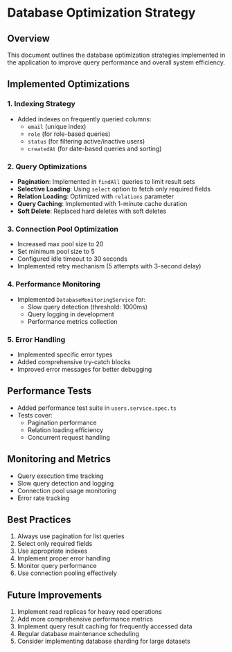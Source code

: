 # Database Optimization Strategy

## Overview

This document outlines the database optimization strategies implemented in the application to improve query performance and overall system efficiency.

## Implemented Optimizations

### 1. Indexing Strategy

- Added indexes on frequently queried columns:
  - `email` (unique index)
  - `role` (for role-based queries)
  - `status` (for filtering active/inactive users)
  - `createdAt` (for date-based queries and sorting)

### 2. Query Optimizations

- **Pagination**: Implemented in `findAll` queries to limit result sets
- **Selective Loading**: Using `select` option to fetch only required fields
- **Relation Loading**: Optimized with `relations` parameter
- **Query Caching**: Implemented with 1-minute cache duration
- **Soft Delete**: Replaced hard deletes with soft deletes

### 3. Connection Pool Optimization

- Increased max pool size to 20
- Set minimum pool size to 5
- Configured idle timeout to 30 seconds
- Implemented retry mechanism (5 attempts with 3-second delay)

### 4. Performance Monitoring

- Implemented `DatabaseMonitoringService` for:
  - Slow query detection (threshold: 1000ms)
  - Query logging in development
  - Performance metrics collection

### 5. Error Handling

- Implemented specific error types
- Added comprehensive try-catch blocks
- Improved error messages for better debugging

## Performance Tests

- Added performance test suite in `users.service.spec.ts`
- Tests cover:
  - Pagination performance
  - Relation loading efficiency
  - Concurrent request handling

## Monitoring and Metrics

- Query execution time tracking
- Slow query detection and logging
- Connection pool usage monitoring
- Error rate tracking

## Best Practices

1. Always use pagination for list queries
2. Select only required fields
3. Use appropriate indexes
4. Implement proper error handling
5. Monitor query performance
6. Use connection pooling effectively

## Future Improvements

1. Implement read replicas for heavy read operations
2. Add more comprehensive performance metrics
3. Implement query result caching for frequently accessed data
4. Regular database maintenance scheduling
5. Consider implementing database sharding for large datasets
